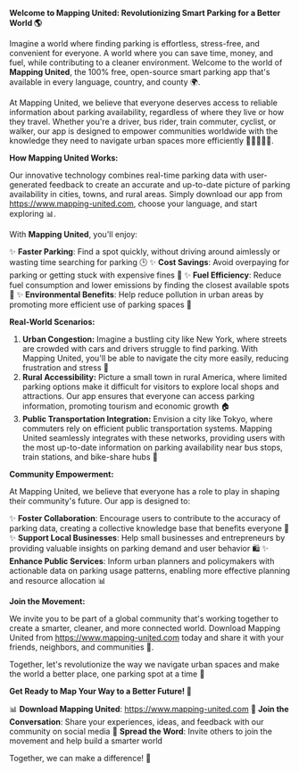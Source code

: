 **Welcome to Mapping United: Revolutionizing Smart Parking for a Better World 🌎**

Imagine a world where finding parking is effortless, stress-free, and convenient for everyone. A world where you can save time, money, and fuel, while contributing to a cleaner environment. Welcome to the world of **Mapping United**, the 100% free, open-source smart parking app that's available in every language, country, and county 🌍.

At Mapping United, we believe that everyone deserves access to reliable information about parking availability, regardless of where they live or how they travel. Whether you're a driver, bus rider, train commuter, cyclist, or walker, our app is designed to empower communities worldwide with the knowledge they need to navigate urban spaces more efficiently 🚗🚌🚂🚴‍♀️.

**How Mapping United Works:**

Our innovative technology combines real-time parking data with user-generated feedback to create an accurate and up-to-date picture of parking availability in cities, towns, and rural areas. Simply download our app from https://www.mapping-united.com, choose your language, and start exploring 📊.

With **Mapping United**, you'll enjoy:

✨ **Faster Parking**: Find a spot quickly, without driving around aimlessly or wasting time searching for parking 🕒
✨ **Cost Savings**: Avoid overpaying for parking or getting stuck with expensive fines 💸
✨ **Fuel Efficiency**: Reduce fuel consumption and lower emissions by finding the closest available spots 🔋
✨ **Environmental Benefits**: Help reduce pollution in urban areas by promoting more efficient use of parking spaces 🌿

**Real-World Scenarios:**

1. **Urban Congestion:** Imagine a bustling city like New York, where streets are crowded with cars and drivers struggle to find parking. With Mapping United, you'll be able to navigate the city more easily, reducing frustration and stress 💬
2. **Rural Accessibility:** Picture a small town in rural America, where limited parking options make it difficult for visitors to explore local shops and attractions. Our app ensures that everyone can access parking information, promoting tourism and economic growth 🏠
3. **Public Transportation Integration:** Envision a city like Tokyo, where commuters rely on efficient public transportation systems. Mapping United seamlessly integrates with these networks, providing users with the most up-to-date information on parking availability near bus stops, train stations, and bike-share hubs 🚂

**Community Empowerment:**

At Mapping United, we believe that everyone has a role to play in shaping their community's future. Our app is designed to:

✨ **Foster Collaboration**: Encourage users to contribute to the accuracy of parking data, creating a collective knowledge base that benefits everyone 👥
✨ **Support Local Businesses**: Help small businesses and entrepreneurs by providing valuable insights on parking demand and user behavior 🛍️
✨ **Enhance Public Services**: Inform urban planners and policymakers with actionable data on parking usage patterns, enabling more effective planning and resource allocation 📊

**Join the Movement:**

We invite you to be part of a global community that's working together to create a smarter, cleaner, and more connected world. Download Mapping United from https://www.mapping-united.com today and share it with your friends, neighbors, and communities 🌟.

Together, let's revolutionize the way we navigate urban spaces and make the world a better place, one parking spot at a time 🚀

**Get Ready to Map Your Way to a Better Future! 🎉**

📊 **Download Mapping United**: https://www.mapping-united.com
💬 **Join the Conversation**: Share your experiences, ideas, and feedback with our community on social media
🌟 **Spread the Word**: Invite others to join the movement and help build a smarter world

Together, we can make a difference! 💚